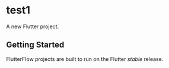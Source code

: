 # test1

A new Flutter project.

## Getting Started

FlutterFlow projects are built to run on the Flutter _stable_ release.
